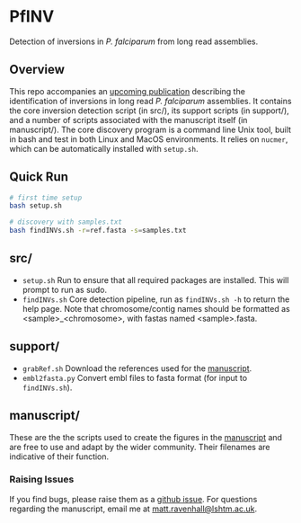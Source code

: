 # PfINV
Detection of inversions in _P. falciparum_ from long read assemblies.

## Overview
This repo accompanies an [upcoming publication](MANUSCRIPT_LINK) describing the identification of inversions in long read _P. falciparum_ assemblies. It contains the core inversion detection script (in src/), its support scripts (in support/), and a number of scripts associated with the manuscript itself (in manuscript/). The core discovery program is a command line Unix tool, built in bash and test in both Linux and MacOS environments. It relies on `nucmer`, which can be automatically installed with `setup.sh`.

## Quick Run
```bash
# first time setup
bash setup.sh

# discovery with samples.txt
bash findINVs.sh -r=ref.fasta -s=samples.txt
```

## src/
- `setup.sh` Run to ensure that all required packages are installed. This will prompt to run as sudo.
- `findINVs.sh` Core detection pipeline, run as `findINVs.sh -h` to return the help page. Note that chromosome/contig names should be formatted as &lt;sample>_&lt;chromosome>, with fastas named &lt;sample>.fasta.

## support/
- `grabRef.sh` Download the references used for the [manuscript](MANUSCRIPT_LINK).
- `embl2fasta.py` Convert embl files to fasta format (for input to `findINVs.sh`).

## manuscript/
These are the the scripts used to create the figures in the [manuscript](MANUSCRIPT_LINK) and are free to use and adapt by the wider community. Their filenames are indicative of their function.

### Raising Issues
If you find bugs, please raise them as a [github issue](https://github.com/mattravenhall/PfINV/issues). For questions regarding the manuscript, email me at matt.ravenhall@lshtm.ac.uk.
